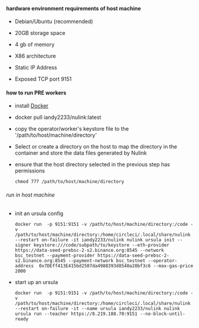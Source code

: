 
#### hardware environment requirements of host machine

* Debian/Ubuntu (recommended)

* 20GB storage space

* 4 gb of memory

* X86 architecture

* Static IP Address

* Exposed TCP port 9151

#### how to run PRE workers

* install [Docker](https://docs.docker.com/install/)

* docker pull iandy2233/nulink:latest

* copy the operator/worker's keystore file to the '/path/to/host/machine/directory'

* Select or create a directory on the host to map the directory in the container and store the data files generated by Nulink

* ensure that the host directory selected in the previous step has permissions

  `chmod 777 /path/to/host/machine/directory`

###### run in host machine

* init an ursula config

  `docker run  -p 9151:9151 -v /path/to/host/machine/directory:/code -v /path/to/host/machine/directory:/home/circleci/.local/share/nulink  --restart on-failure -it iandy2233/nulink nulink ursula init --signer keystore:///code/subpath/to/keystore --eth-provider https://data-seed-prebsc-2-s2.binance.org:8545 --network bsc_testnet --payment-provider https://data-seed-prebsc-2-s2.binance.org:8545 --payment-network bsc_testnet --operator-address  0x7DEff413E415bd2507da4988393d8540a28bf3c6 --max-gas-price 2000`

* start up an ursula
  
  `docker run  -p 9151:9151 -v /path/to/host/machine/directory:/code -v /path/to/host/machine/directory:/home/circleci/.local/share/nulink  --restart on-failure -it --name ursula iandy2233/nulink nulink ursula run --teacher https://8.219.188.70:9151 --no-block-until-ready`


[//]: # (###### or run in the docker container)

[//]: # ()
[//]: # (* run docker container:)

[//]: # ()
[//]: # (  `docker run  -p 9151:9151 -v /path/to/host/machine/directory:/code --restart on-failure -it iandy2233/nulink /bin/bash`)

[//]: # ()
[//]: # ()
[//]: # (* init an ursula config:)

[//]: # ()
[//]: # (  `nulink ursula init --signer keystore:///code/subpath/to/keystore --eth-provider https://data-seed-prebsc-2-s2.binance.org:8545 --network bsc_testnet --payment-provider https://data-seed-prebsc-2-s2.binance.org:8545 --payment-network bsc_testnet --operator-address  0x7DEff413E415bd2507da4988393d8540a28bf3c6 --max-gas-price 2000`)

[//]: # ()
[//]: # ()
[//]: # (* start up an ursula:)

[//]: # ()
[//]: # (  `nulink ursula run --teacher https://8.219.188.70:9151 --no-block-until-ready`)
